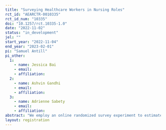 ```yaml
---
title: "Surveying Healthcare Workers in Nursing Roles"
rct_id: "AEARCTR-0010335"
rct_id_num: "10335"
doi: "10.1257/rct.10335-1.0"
date: "2022-11-02"
status: "in_development"
jel: ""
start_year: "2022-11-04"
end_year: "2023-02-01"
pi: "Samuel Antill"
pi_other:
  1:
    - name: Jessica Bai
    - email: 
    - affiliation: 
  2:
    - name: Ashvin Gandhi
    - email: 
    - affiliation: 
  3:
    - name: Adrienne Sabety
    - email: 
    - affiliation: 
abstract: "We employ an online randomized survey experiment to estimate (i) how nurse experience affects job efficiency and quality of patient care and (ii) how bankruptcy status affects reservation wages and willingness to work at a facility."
layout: registration
---
```


